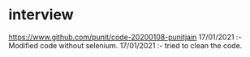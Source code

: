 # interview
https://www.github.com/punit/code-20200108-punitjain
17/01/2021 :-  Modified code without selenium.
17/01/2021 :-  tried to clean the code.

